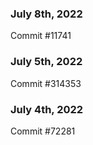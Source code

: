 ### July 8th, 2022

Commit #11741

### July 5th, 2022

Commit #314353


### July 4th, 2022

Commit #72281
